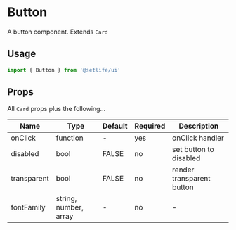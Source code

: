 # Button

A button component. Extends `Card`

## Usage

```js
import { Button } from '@setlife/ui'
```

<!-- STORY -->

## Props

All `Card` props plus the following...

| Name        | Type                  | Default | Required | Description               |
| ----------- | --------------------- | ------- | -------- | ------------------------- |
| onClick     | function              | -       | yes      | onClick handler           |
| disabled    | bool                  | FALSE   | no       | set button to disabled    |
| transparent | bool                  | FALSE   | no       | render transparent button |
| fontFamily  | string, number, array | -       | no       | -                         |